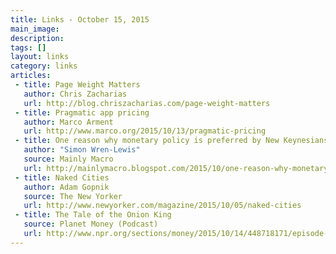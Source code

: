 ```yaml
---
title: Links - October 15, 2015
main_image: 
description: 
tags: []
layout: links
category: links
articles:
 - title: Page Weight Matters
   author: Chris Zacharias
   url: http://blog.chriszacharias.com/page-weight-matters
 - title: Pragmatic app pricing
   author: Marco Arment
   url: http://www.marco.org/2015/10/13/pragmatic-pricing
 - title: One reason why monetary policy is preferred by New Keynesians
   author: "Simon Wren-Lewis"
   source: Mainly Macro
   url: http://mainlymacro.blogspot.com/2015/10/one-reason-why-monetary-policy-is.html
 - title: Naked Cities
   author: Adam Gopnik
   source: The New Yorker
   url: http://www.newyorker.com/magazine/2015/10/05/naked-cities
 - title: The Tale of the Onion King
   source: Planet Money (Podcast)
   url: http://www.npr.org/sections/money/2015/10/14/448718171/episode-657-the-tale-of-the-onion-king
---
```

